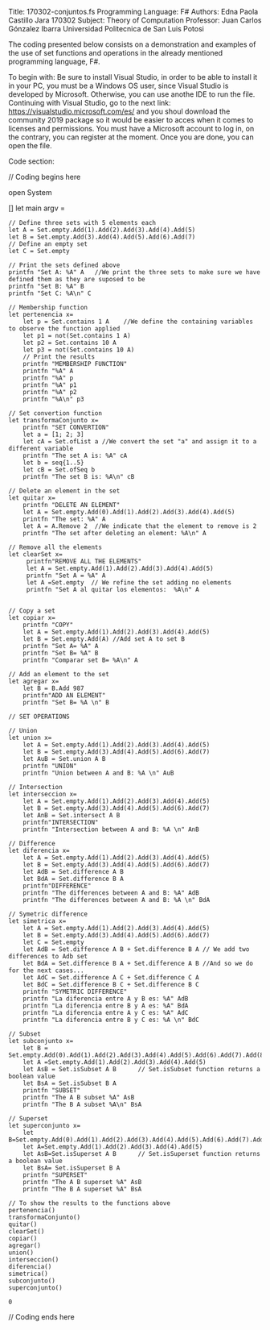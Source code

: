 Title: 170302-conjuntos.fs
Programming Language: F#
Authors: Edna Paola Castillo Jara 170302
Subject: Theory of Computation
Professor: Juan Carlos Gónzalez Ibarra
Universidad Politecnica de San Luis Potosi

The coding presented below consists on a demonstration and examples of the use of set functions and operations in the already mentioned
programming language, F#.

To begin with:
Be sure to install Visual Studio, in order to be able to install it in your PC, you must be a Windows OS user, since Visual Studio is
developed by Microsoft. Otherwise, you can use anothe IDE to run the file.
Continuing with Visual Studio, go to the next link:
https://visualstudio.microsoft.com/es/ and you shoul download the community 2019 package so it would be easier to acces when it comes to licenses and permissions.
You must have a Microsoft account to log in, on the contrary, you can register at the moment. 
Once you are done, you can open the file.



Code section:

// Coding begins here

open System

[<EntryPoint>]
let main argv =

    // Define three sets with 5 elements each
    let A = Set.empty.Add(1).Add(2).Add(3).Add(4).Add(5)
    let B = Set.empty.Add(3).Add(4).Add(5).Add(6).Add(7)
    // Define an empty set
    let C = Set.empty

    // Print the sets defined above
    printfn "Set A: %A" A   //We print the three sets to make sure we have defined them as they are suposed to be
    printfn "Set B: %A" B
    printfn "Set C: %A\n" C

    // Membership function
    let pertenencia x=
        let p = Set.contains 1 A    //We define the containing variables to observe the function applied
        let p1 = not(Set.contains 1 A)
        let p2 = Set.contains 10 A
        let p3 = not(Set.contains 10 A)
        // Print the results
        printfn "MEMBERSHIP FUNCTION"
        printfn "%A" A
        printfn "%A" p
        printfn "%A" p1
        printfn "%A" p2
        printfn "%A\n" p3

    // Set convertion function
    let transformaConjunto x=
        printfn "SET CONVERTION"
        let a = [1; 2; 3]
        let cA = Set.ofList a //We convert the set "a" and assign it to a different variable
        printfn "The set A is: %A" cA
        let b = seq{1..5}
        let cB = Set.ofSeq b
        printfn "The set B is: %A\n" cB

    // Delete an element in the set
    let quitar x= 
        printfn "DELETE AN ELEMENT"
        let A = Set.empty.Add(0).Add(1).Add(2).Add(3).Add(4).Add(5)
        printfn "The set: %A" A
        let A = A.Remove 2  //We indicate that the element to remove is 2
        printfn "The set after deleting an element: %A\n" A
        
    // Remove all the elements
    let clearSet x=
         printfn"REMOVE ALL THE ELEMENTS"
         let A = Set.empty.Add(1).Add(2).Add(3).Add(4).Add(5)
         printfn "Set A = %A" A
         let A =Set.empty  // We refine the set adding no elements
         printfn "Set A al quitar los elementos:  %A\n" A


    // Copy a set
    let copiar x=
        printfn "COPY"
        let A = Set.empty.Add(1).Add(2).Add(3).Add(4).Add(5)
        let B = Set.empty.Add(A) //Add set A to set B
        printfn "Set A= %A" A
        printfn "Set B= %A" B
        printfn "Comparar set B= %A\n" A
    
    // Add an element to the set
    let agregar x=
        let B = B.Add 987
        printfn"ADD AN ELEMENT"
        printfn "Set B= %A \n" B

    // SET OPERATIONS

    // Union
    let union x=
        let A = Set.empty.Add(1).Add(2).Add(3).Add(4).Add(5)
        let B = Set.empty.Add(3).Add(4).Add(5).Add(6).Add(7)
        let AuB = Set.union A B
        printfn "UNION"
        printfn "Union between A and B: %A \n" AuB

    // Intersection
    let interseccion x=
        let A = Set.empty.Add(1).Add(2).Add(3).Add(4).Add(5)
        let B = Set.empty.Add(3).Add(4).Add(5).Add(6).Add(7)
        let AnB = Set.intersect A B
        printfn"INTERSECTION"
        printfn "Intersection between A and B: %A \n" AnB

    // Difference
    let diferencia x=
        let A = Set.empty.Add(1).Add(2).Add(3).Add(4).Add(5)
        let B = Set.empty.Add(3).Add(4).Add(5).Add(6).Add(7)
        let AdB = Set.difference A B
        let BdA = Set.difference B A
        printfn"DIFFERENCE"
        printfn "The differences between A and B: %A" AdB
        printfn "The differences between A and B: %A \n" BdA

    // Symetric difference
    let simetrica x=
        let A = Set.empty.Add(1).Add(2).Add(3).Add(4).Add(5)
        let B = Set.empty.Add(3).Add(4).Add(5).Add(6).Add(7)
        let C = Set.empty
        let AdB = Set.difference A B + Set.difference B A // We add two differences to Adb set
        let BdA = Set.difference B A + Set.difference A B //And so we do for the next cases...
        let AdC = Set.difference A C + Set.difference C A
        let BdC = Set.difference B C + Set.difference B C
        printfn "SYMETRIC DIFFERENCE"
        printfn "La diferencia entre A y B es: %A" AdB
        printfn "La diferencia entre B y A es: %A" BdA
        printfn "La diferencia entre A y C es: %A" AdC
        printfn "La diferencia entre B y C es: %A \n" BdC

    // Subset
    let subconjunto x=
        let B = Set.empty.Add(0).Add(1).Add(2).Add(3).Add(4).Add(5).Add(6).Add(7).Add(8).Add(9)
        let A =Set.empty.Add(1).Add(2).Add(3).Add(4).Add(5)
        let AsB = Set.isSubset A B      // Set.isSubset function returns a boolean value
        let BsA = Set.isSubset B A
        printfn "SUBSET"
        printfn "The A B subset %A" AsB
        printfn "The B A subset %A\n" BsA

    // Superset
    let superconjunto x=
        let B=Set.empty.Add(0).Add(1).Add(2).Add(3).Add(4).Add(5).Add(6).Add(7).Add(8).Add(9)
        let A=Set.empty.Add(1).Add(2).Add(3).Add(4).Add(5)
        let AsB=Set.isSuperset A B      // Set.isSuperset function returns a boolean value
        let BsA= Set.isSuperset B A
        printfn "SUPERSET"
        printfn "The A B superset %A" AsB
        printfn "The B A superset %A" BsA
    
    // To show the results to the functions above
    pertenencia()
    transformaConjunto()
    quitar()
    clearSet()
    copiar()
    agregar()
    union()
    interseccion()
    diferencia()
    simetrica()
    subconjunto()
    superconjunto() 
      
    0


// Coding ends here
